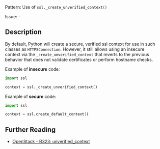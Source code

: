 Pattern: Use of `ssl._create_unverified_context()`

Issue: -

## Description

By default, Python will create a secure, verified ssl context for use in such
classes as `HTTPSConnection`. However, it still allows using an insecure context
via the `_create_unverified_context` that reverts to the previous behavior that
does not validate certificates or perform hostname checks.


Example of **insecure** code:

```python
import ssl

context = ssl._create_unverified_context()
```

Example of **secure** code:

```python
import ssl

context = ssl.create_default_context()
```

## Further Reading

* [OpenStack - B323: unverified_context](https://docs.openstack.org/developer/bandit/api/bandit.blacklists.html#b323-unverified-context)

